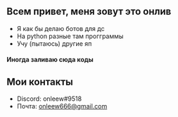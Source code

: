 ## Всем привет, меня зовут это онлив
- Я как бы делаю ботов для дс
- На python разные там прогграммы
- Учу (пытаюсь) другие яп
#### Иногда заливаю сюда коды
## Мои контакты
- Discord: onleew#9518
- Почта: onleew666@gmail.com
